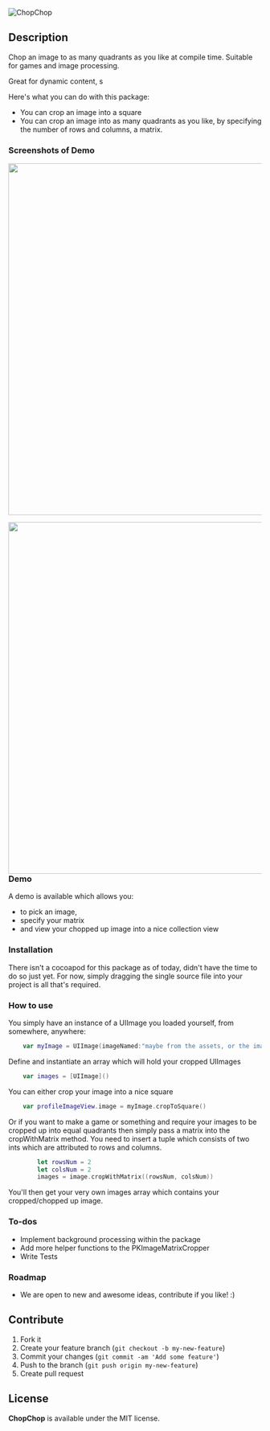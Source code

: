 ![ChopChop](https://github.com/pavankataria/ChopChop/blob/master/Resources/ChopChop-cover.png)

## Description 

Chop an image to as many quadrants as you like at compile time. 
Suitable for games and image processing.

Great for dynamic content, s

Here's what you can do with this package:

  - You can crop an image into a square
  - You can crop an image into as many quadrants as you like, by specifying the number of rows and columns, a matrix.
  
### Screenshots of Demo
 <p>
<a href="url"><img src="https://cloud.githubusercontent.com/assets/1791244/12220110/e0d6c130-b758-11e5-88ee-08af7d865f28.PNG" height=700px></a>
<p>
<a href="url"><img src="https://cloud.githubusercontent.com/assets/1791244/12220111/e2336dbc-b758-11e5-89ff-3eef44a4ce10.PNG" align="left"  height=700px></a> 
</p>
<p></p>
<br>

### Demo
A demo is available which allows you:
  - to pick an image,
  - specify your matrix
  - and view your chopped up image into a nice collection view

### Installation

There isn't a cocoapod for this package as of today, didn't have the time to do so just yet. 
For now, simply dragging the single source file into your project is all that's required.

### How to use
You simply have an instance of a UIImage you loaded yourself, from somewhere, anywhere:
```Swift
    var myImage = UIImage(imageNamed:"maybe from the assets, or the image picker class")
```
Define and instantiate an array which will hold your cropped UIImages
```Swift
    var images = [UIImage]()
```


You can either crop your image into a nice square
```Swift
    var profileImageView.image = myImage.cropToSquare()
```

Or if you want to make a game or something and require your images to be cropped up into equal quadrants then simply pass a matrix into the cropWithMatrix method.
You need to insert a tuple which consists of two ints which are attributed to rows and columns.
```Swift
        let rowsNum = 2
        let colsNum = 2
        images = image.cropWithMatrix((rowsNum, colsNum))
```

You'll then get your very own images array which contains your cropped/chopped up image.

### To-dos
+ Implement background processing within the package
+ Add more helper functions to the PKImageMatrixCropper
+ Write Tests

### Roadmap
- We are open to new and awesome ideas, contribute if you like! :)

## Contribute

1. Fork it
2. Create your feature branch (`git checkout -b my-new-feature`)
3. Commit your changes (`git commit -am 'Add some feature'`)
4. Push to the branch (`git push origin my-new-feature`)
5. Create pull request


## License

**ChopChop** is available under the MIT license. 
